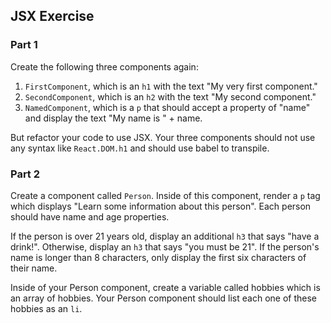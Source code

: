## JSX Exercise

### Part 1

Create the following three components again:


1. `FirstComponent`, which is an `h1` with the text "My very first component."
2. `SecondComponent`, which is an `h2` with the text "My second component."
3. `NamedComponent`, which is a `p` that should accept a property of "name" and display the text "My name is " + name. 

But refactor your code to use JSX. Your three components should not use any syntax like `React.DOM.h1` and should use babel to transpile.

### Part 2

Create a component called `Person`. Inside of this component, render a `p` tag which displays "Learn some information about this person". Each person should have name and age properties. 

If the person is over 21 years old, display an additional `h3` that says "have a drink!". Otherwise, display an `h3` that says "you must be 21". If the person's name is longer than 8 characters, only display the first six characters of their name.

Inside of your Person component, create a variable called hobbies which is an array of hobbies. Your Person component should list each one of these hobbies as an `li`. 
